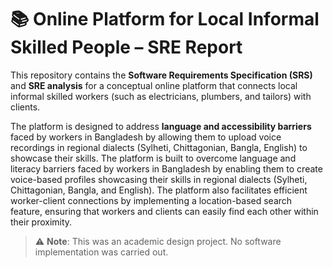 # 📚 Online Platform for Local Informal Skilled People – SRE Report

This repository contains the **Software Requirements Specification (SRS)** and **SRE analysis** for a conceptual online platform that connects local informal skilled workers (such as electricians, plumbers, and tailors) with clients.

The platform is designed to address **language and accessibility barriers** faced by workers in Bangladesh by allowing them to upload voice recordings in regional dialects (Sylheti, Chittagonian, Bangla, English) to showcase their skills.
The platform is built to overcome language and literacy barriers faced by workers in Bangladesh by enabling them to create voice-based profiles showcasing their skills in regional dialects (Sylheti, Chittagonian, Bangla, and English). The platform also facilitates efficient worker-client connections by implementing a location-based search feature, ensuring that workers and clients can easily find each other within their proximity.

> ⚠️ **Note**: This was an academic design project. No software implementation was carried out.
